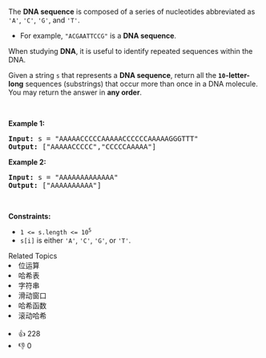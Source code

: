 <p>The <strong>DNA sequence</strong> is composed of a series of nucleotides abbreviated as <code>&#39;A&#39;</code>, <code>&#39;C&#39;</code>, <code>&#39;G&#39;</code>, and <code>&#39;T&#39;</code>.</p>

<ul>
	<li>For example, <code>&quot;ACGAATTCCG&quot;</code> is a <strong>DNA sequence</strong>.</li>
</ul>

<p>When studying <strong>DNA</strong>, it is useful to identify repeated sequences within the DNA.</p>

<p>Given a string <code>s</code> that represents a <strong>DNA sequence</strong>, return all the <strong><code>10</code>-letter-long</strong> sequences (substrings) that occur more than once in a DNA molecule. You may return the answer in <strong>any order</strong>.</p>

<p>&nbsp;</p>
<p><strong>Example 1:</strong></p>
<pre><strong>Input:</strong> s = "AAAAACCCCCAAAAACCCCCCAAAAAGGGTTT"
<strong>Output:</strong> ["AAAAACCCCC","CCCCCAAAAA"]
</pre><p><strong>Example 2:</strong></p>
<pre><strong>Input:</strong> s = "AAAAAAAAAAAAA"
<strong>Output:</strong> ["AAAAAAAAAA"]
</pre>
<p>&nbsp;</p>
<p><strong>Constraints:</strong></p>

<ul>
	<li><code>1 &lt;= s.length &lt;= 10<sup>5</sup></code></li>
	<li><code>s[i]</code> is either <code>&#39;A&#39;</code>, <code>&#39;C&#39;</code>, <code>&#39;G&#39;</code>, or <code>&#39;T&#39;</code>.</li>
</ul>
<div><div>Related Topics</div><div><li>位运算</li><li>哈希表</li><li>字符串</li><li>滑动窗口</li><li>哈希函数</li><li>滚动哈希</li></div></div><br><div><li>👍 228</li><li>👎 0</li></div>